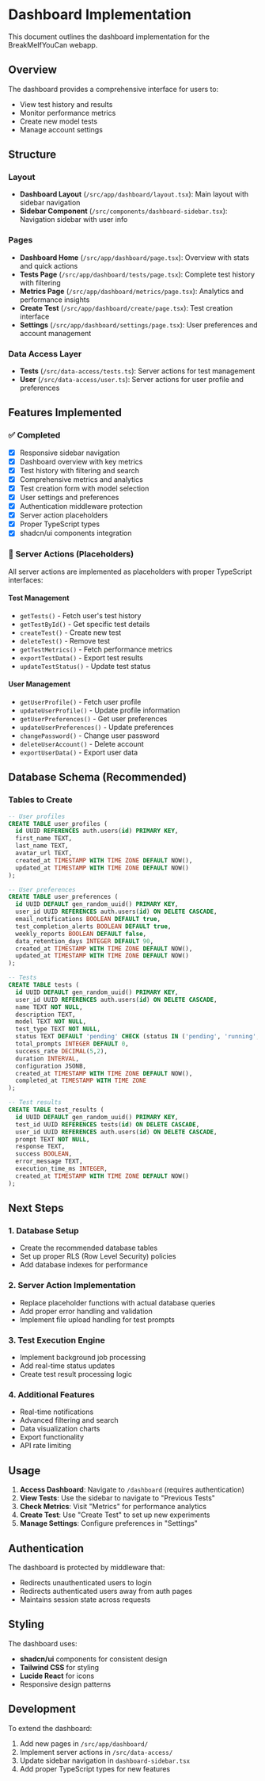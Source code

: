 # Dashboard Implementation

This document outlines the dashboard implementation for the BreakMeIfYouCan webapp.

## Overview

The dashboard provides a comprehensive interface for users to:
- View test history and results
- Monitor performance metrics
- Create new model tests
- Manage account settings

## Structure

### Layout
- **Dashboard Layout** (`/src/app/dashboard/layout.tsx`): Main layout with sidebar navigation
- **Sidebar Component** (`/src/components/dashboard-sidebar.tsx`): Navigation sidebar with user info

### Pages
- **Dashboard Home** (`/src/app/dashboard/page.tsx`): Overview with stats and quick actions
- **Tests Page** (`/src/app/dashboard/tests/page.tsx`): Complete test history with filtering
- **Metrics Page** (`/src/app/dashboard/metrics/page.tsx`): Analytics and performance insights
- **Create Test** (`/src/app/dashboard/create/page.tsx`): Test creation interface
- **Settings** (`/src/app/dashboard/settings/page.tsx`): User preferences and account management

### Data Access Layer
- **Tests** (`/src/data-access/tests.ts`): Server actions for test management
- **User** (`/src/data-access/user.ts`): Server actions for user profile and preferences

## Features Implemented

### ✅ Completed
- [x] Responsive sidebar navigation
- [x] Dashboard overview with key metrics
- [x] Test history with filtering and search
- [x] Comprehensive metrics and analytics
- [x] Test creation form with model selection
- [x] User settings and preferences
- [x] Authentication middleware protection
- [x] Server action placeholders
- [x] Proper TypeScript types
- [x] shadcn/ui components integration

### 🔄 Server Actions (Placeholders)
All server actions are implemented as placeholders with proper TypeScript interfaces:

#### Test Management
- `getTests()` - Fetch user's test history
- `getTestById()` - Get specific test details
- `createTest()` - Create new test
- `deleteTest()` - Remove test
- `getTestMetrics()` - Fetch performance metrics
- `exportTestData()` - Export test results
- `updateTestStatus()` - Update test status

#### User Management
- `getUserProfile()` - Fetch user profile
- `updateUserProfile()` - Update profile information
- `getUserPreferences()` - Get user preferences
- `updateUserPreferences()` - Update preferences
- `changePassword()` - Change user password
- `deleteUserAccount()` - Delete account
- `exportUserData()` - Export user data

## Database Schema (Recommended)

### Tables to Create
```sql
-- User profiles
CREATE TABLE user_profiles (
  id UUID REFERENCES auth.users(id) PRIMARY KEY,
  first_name TEXT,
  last_name TEXT,
  avatar_url TEXT,
  created_at TIMESTAMP WITH TIME ZONE DEFAULT NOW(),
  updated_at TIMESTAMP WITH TIME ZONE DEFAULT NOW()
);

-- User preferences
CREATE TABLE user_preferences (
  id UUID DEFAULT gen_random_uuid() PRIMARY KEY,
  user_id UUID REFERENCES auth.users(id) ON DELETE CASCADE,
  email_notifications BOOLEAN DEFAULT true,
  test_completion_alerts BOOLEAN DEFAULT true,
  weekly_reports BOOLEAN DEFAULT false,
  data_retention_days INTEGER DEFAULT 90,
  created_at TIMESTAMP WITH TIME ZONE DEFAULT NOW(),
  updated_at TIMESTAMP WITH TIME ZONE DEFAULT NOW()
);

-- Tests
CREATE TABLE tests (
  id UUID DEFAULT gen_random_uuid() PRIMARY KEY,
  user_id UUID REFERENCES auth.users(id) ON DELETE CASCADE,
  name TEXT NOT NULL,
  description TEXT,
  model TEXT NOT NULL,
  test_type TEXT NOT NULL,
  status TEXT DEFAULT 'pending' CHECK (status IN ('pending', 'running', 'completed', 'failed')),
  total_prompts INTEGER DEFAULT 0,
  success_rate DECIMAL(5,2),
  duration INTERVAL,
  configuration JSONB,
  created_at TIMESTAMP WITH TIME ZONE DEFAULT NOW(),
  completed_at TIMESTAMP WITH TIME ZONE
);

-- Test results
CREATE TABLE test_results (
  id UUID DEFAULT gen_random_uuid() PRIMARY KEY,
  test_id UUID REFERENCES tests(id) ON DELETE CASCADE,
  user_id UUID REFERENCES auth.users(id) ON DELETE CASCADE,
  prompt TEXT NOT NULL,
  response TEXT,
  success BOOLEAN,
  error_message TEXT,
  execution_time_ms INTEGER,
  created_at TIMESTAMP WITH TIME ZONE DEFAULT NOW()
);
```

## Next Steps

### 1. Database Setup
- Create the recommended database tables
- Set up proper RLS (Row Level Security) policies
- Add database indexes for performance

### 2. Server Action Implementation
- Replace placeholder functions with actual database queries
- Add proper error handling and validation
- Implement file upload handling for test prompts

### 3. Test Execution Engine
- Implement background job processing
- Add real-time status updates
- Create test result processing logic

### 4. Additional Features
- Real-time notifications
- Advanced filtering and search
- Data visualization charts
- Export functionality
- API rate limiting

## Usage

1. **Access Dashboard**: Navigate to `/dashboard` (requires authentication)
2. **View Tests**: Use the sidebar to navigate to "Previous Tests"
3. **Check Metrics**: Visit "Metrics" for performance analytics
4. **Create Test**: Use "Create Test" to set up new experiments
5. **Manage Settings**: Configure preferences in "Settings"

## Authentication

The dashboard is protected by middleware that:
- Redirects unauthenticated users to login
- Redirects authenticated users away from auth pages
- Maintains session state across requests

## Styling

The dashboard uses:
- **shadcn/ui** components for consistent design
- **Tailwind CSS** for styling
- **Lucide React** for icons
- Responsive design patterns

## Development

To extend the dashboard:
1. Add new pages in `/src/app/dashboard/`
2. Implement server actions in `/src/data-access/`
3. Update sidebar navigation in `dashboard-sidebar.tsx`
4. Add proper TypeScript types for new features
